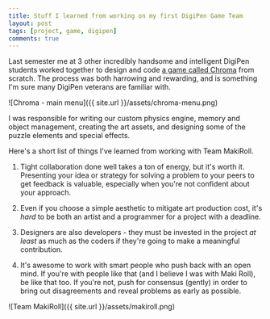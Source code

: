 ```yaml
---
title: Stuff I learned from working on my first DigiPen Game Team
layout: post
tags: [project, game, digipen]
comments: true
---
```


Last semester me at 3 other incredibly handsome and intelligent DigiPen students worked together to design and code [a game called Chroma](http://games.digipen.edu/games/chroma) from scratch. The process was both harrowing and rewarding, and is something I'm sure many DigiPen veterans are familiar with.

![Chroma - main menu]({{ site.url }}/assets/chroma-menu.png)

I was responsible for writing our custom physics engine, memory and object management, creating the art assets, and designing some of the puzzle elements and special effects.

Here's a short list of things I've learned from working with Team MakiRoll.

1. Tight collaboration done well takes a ton of energy, but it's worth it. Presenting your idea or strategy for solving a problem to your peers to get feedback is valuable, especially when you're not confident about your approach.

2. Even if you choose a simple aesthetic to mitigate art production cost, it's *hard* to be both an artist and a programmer for a project with a deadline.

3. Designers are also developers - they must be invested in the project _at least_ as much as the coders if they're going to make a meaningful contribution.

4. It's awesome to work with smart people who push back with an open mind. If you're with people like that (and I believe I was with Maki Roll), be like that too. If you're not, push for consensus (gently) in order to bring out disagreements and reveal problems as early as possible.

![Team MakiRoll]({{ site.url }}/assets/makiroll.png)